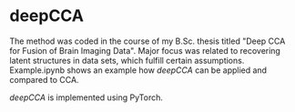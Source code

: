 # deepCCA
The method was coded in the course of my B.Sc. thesis titled "Deep CCA for Fusion of Brain Imaging Data". Major focus was related to recovering latent structures in data sets, which fulfill certain assumptions. Example.ipynb shows an example how *deepCCA* can be applied and compared to CCA.

*deepCCA* is implemented using PyTorch. 
